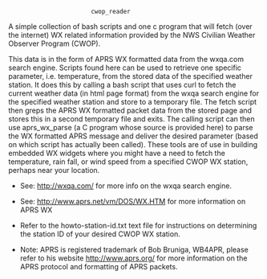                            cwop_reader 

A simple collection of bash scripts and one c program that will fetch 
(over the internet) WX related information provided by the NWS Civilian 
Weather Observer Program (CWOP). 

This data is in the form of APRS WX formatted data from the wxqa.com search 
engine. Scripts found here can be used to retrieve one specific parameter, 
i.e. temperature, from the stored data of the specified weather station. 
It does this by calling a bash script that uses curl to fetch the current 
weather data (in html page format) from the wxqa search engine for the 
specified weather station and store to a temporary file. The fetch script 
then greps the APRS WX formatted packet data from the stored page and
stores this in a second temporary file and exits. The calling script can 
then use aprs_wx_parse (a C program whose source is provided here) to parse 
the WX formatted APRS message and deliver the desired parameter (based on 
which script has actually been called). These tools are of use in building 
embedded WX widgets where you might have a need to fetch the temperature, 
rain fall, or wind speed from a specified CWOP WX station, perhaps near 
your location.

 * See: http://wxqa.com/ for more info on the wxqa search engine.
 * See: http://www.aprs.net/vm/DOS/WX.HTM for more information on APRS WX
 * Refer to the howto-station-id.txt text file for instructions on 
   determining the station ID of your desired CWOP WX station.

 * Note: APRS is registered trademark of Bob Bruniga, WB4APR, please
   refer to his website http://www.aprs.org/ for more information on 
   the APRS protocol and formatting of APRS packets.
